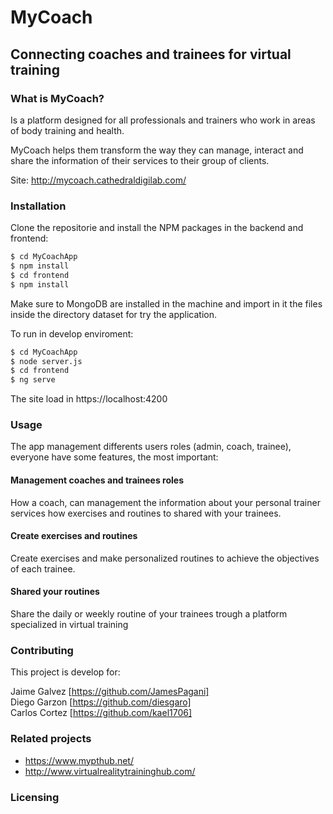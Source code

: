 # MyCoach
## Connecting coaches and trainees for virtual training

### What is MyCoach?
Is a platform designed for all professionals and trainers who work in areas of body training and health.

MyCoach helps them transform the way they can manage, interact and share the information of their services to their group of clients.

Site: http://mycoach.cathedraldigilab.com/

### Installation
Clone the repositorie and install the NPM packages in the backend and frontend:

```sh
$ cd MyCoachApp
$ npm install
$ cd frontend
$ npm install
```

Make sure to MongoDB are installed in the machine and import in it the files inside the directory dataset for try the application.

To run in develop enviroment:
 ```sh
$ cd MyCoachApp
$ node server.js
$ cd frontend
$ ng serve
```

The site load in https://localhost:4200

### Usage

The app management differents users roles (admin, coach, trainee), everyone have some features, the most important:

#### Management coaches and trainees roles
How a coach, can management the information about your personal trainer services how exercises and routines to shared with your trainees.

#### Create exercises and routines
Create exercises and make personalized routines to achieve the objectives of each trainee.

#### Shared your routines
Share the daily or weekly routine of your trainees trough a platform specialized in virtual training

### Contributing

This project is develop for:

Jaime Galvez [https://github.com/JamesPagani]   
Diego Garzon [https://github.com/diesgaro]  
Carlos Cortez [https://github.com/kael1706]

### Related projects

* https://www.mypthub.net/
* http://www.virtualrealitytraininghub.com/

### Licensing
